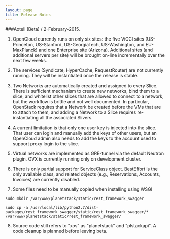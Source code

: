 ```yaml
---
layout: page
title: Release Notes
---
```


###Axtell (Beta) / 2-February-2015.

1. OpenCloud currently runs on only six sites: the five ViCCI sites
   (US-Princeton, US-Stanford, US-GeorgiaTech, US-Washington, and
   EU-MaxPlanck) and one Enterprise site (Arizona). Additional sites
   (and additional servers per site) will be brought on-line
   incrementally over the next few weeks.

2. The services (Syndicate, HyperCache, RequestRouter) are not
   currently running. They will be instantiated once the release
   is stable.

3. Two Networks are automatically created and assigned to every
   Slice. There is sufficient mechanism to create new networks, bind
   them to a slice, and whitelist other slices that are allowed to
   connect to a network, but the workflow is brittle and not well
   documented. In particular, OpenStack requires that a
   Network be created before the VMs that are to attach to them, and
   adding a Network to a Slice requires re-instantiating all the
   associated Slivers.

4. A current limitation is that only one user key is injected into the
   slice. That user can login and manually add the keys of other users,
   but an OpenCloud admin also needs to add the keys to the account used
   to support proxy login to the slice.

5. Virtual networks are implemented as GRE-tunnel via the default
   Neutron plugin. OVX is currently running only on development
   cluster.

6. There is only partial support for ServiceClass object.
   BestEffort is the only available class, and related objects
   (e.g., Reservations, Accounts, Invoices) are currently disabled.

7. Some files need to be manually copied when installing using WSGI

```
sudo mkdir /var/www/planetstack/static/rest_framework_swagger

sudo cp -a /usr/local/lib/python2.7/dist-packages/rest_framework_swagger/static/rest_framework_swagger/* /var/www/planetstack/static/rest_framework_swagger/
```

8. Source code still refers to "xos" as "planetstack" and "plstackapi". 
   A code cleanup is planned before leaving beta.


